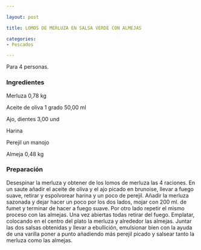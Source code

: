 ```yaml
---

layout: post

title: LOMOS DE MERLUZA EN SALSA VERDE CON ALMEJAS

categories:
- Pescados

---
```


Para 4 personas.

<h3>Ingredientes</h3>

Merluza 0,78 kg

Aceite de oliva 1 grado 50,00 ml

Ajo, dientes 3,00 und

Harina

Perejil un manojo

Almeja 0,48 kg

<h3>Preparación</h3>

Desespinar la merluza y obtener de los lomos de merluza las 4 raciones. En un saute añadir el aceite de oliva y el ajo picado en brunoise, llevar a fuego suave, retirar y espolvorear harina y un poco de perejil. Añadir la merluza sazonada y dejar hacer un poco por los dos lados, mojar con 200 ml. de fumet y terminar de hacer a fuego suave. Por otro lado repetir el mismo proceso con las almejas. Una vez abiertas todas retirar del fuego. Emplatar, colocando en el centro del plato la merluza y alrededor las almejas. Juntar las dos salsas obtenidas y llevar a ebullición, emulsionar bien con la ayuda de una varilla poner a punto añadiendo más perejil picado y salsear tanto la merluza como las almejas.


